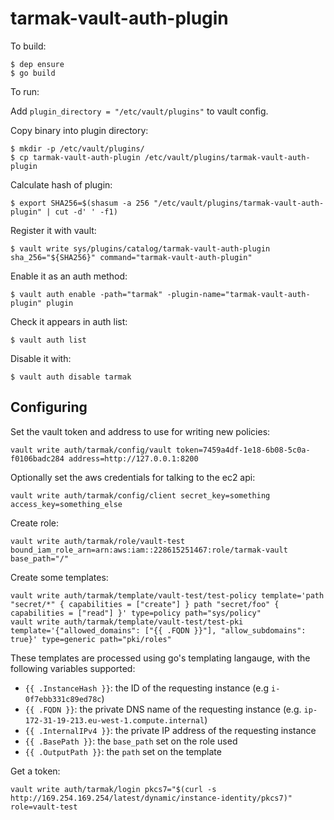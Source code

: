 tarmak-vault-auth-plugin
========================

To build:

    $ dep ensure
    $ go build

To run:

Add `plugin_directory = "/etc/vault/plugins"` to vault config.

Copy binary into plugin directory:

    $ mkdir -p /etc/vault/plugins/
    $ cp tarmak-vault-auth-plugin /etc/vault/plugins/tarmak-vault-auth-plugin

Calculate hash of plugin:

    $ export SHA256=$(shasum -a 256 "/etc/vault/plugins/tarmak-vault-auth-plugin" | cut -d' ' -f1)

Register it with vault:

    $ vault write sys/plugins/catalog/tarmak-vault-auth-plugin sha_256="${SHA256}" command="tarmak-vault-auth-plugin"

Enable it as an auth method:

    $ vault auth enable -path="tarmak" -plugin-name="tarmak-vault-auth-plugin" plugin

Check it appears in auth list:

    $ vault auth list

Disable it with:

    $ vault auth disable tarmak


Configuring
-----------

Set the vault token and address to use for writing new policies:

    vault write auth/tarmak/config/vault token=7459a4df-1e18-6b08-5c0a-f0106badc284 address=http://127.0.0.1:8200

Optionally set the aws credentials for talking to the ec2 api:

    vault write auth/tarmak/config/client secret_key=something access_key=something_else

Create role:

    vault write auth/tarmak/role/vault-test bound_iam_role_arn=arn:aws:iam::228615251467:role/tarmak-vault base_path="/"

Create some templates:

    vault write auth/tarmak/template/vault-test/test-policy template='path "secret/*" { capabilities = ["create"] } path "secret/foo" { capabilities = ["read"] }' type=policy path="sys/policy"
    vault write auth/tarmak/template/vault-test/test-pki template='{"allowed_domains": ["{{ .FQDN }}"], "allow_subdomains": true}' type=generic path="pki/roles"

These templates are processed using go's templating langauge, with the following variables supported:

- `{{ .InstanceHash }}`: the ID of the requesting instance (e.g `i-0f7ebb331c89ed78c`)
- `{{ .FQDN }}`: the private DNS name of the requesting instance (e.g. `ip-172-31-19-213.eu-west-1.compute.internal`)
- `{{ .InternalIPv4 }}`: the private IP address of the requesting instance
- `{{ .BasePath }}`: the `base_path` set on the role used
- `{{ .OutputPath }}`: the `path` set on the template

Get a token:

    vault write auth/tarmak/login pkcs7="$(curl -s http://169.254.169.254/latest/dynamic/instance-identity/pkcs7)" role=vault-test
